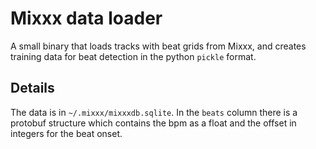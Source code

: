 # Mixxx data loader

A small binary that loads tracks with beat grids from Mixxx, and
creates training data for beat detection in the python `pickle`
format.

## Details

The data is in `~/.mixxx/mixxxdb.sqlite`.  In the `beats` column there
is a protobuf structure which contains the bpm as a float and the
offset in integers for the beat onset.
